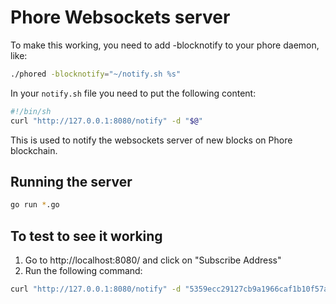 Phore Websockets server
========================

To make this working, you need to add -blocknotify to your phore daemon, like:

```sh
./phored -blocknotify="~/notify.sh %s"
```

In your `notify.sh` file you need to put the following content:

```sh
#!/bin/sh
curl "http://127.0.0.1:8080/notify" -d "$@"
```

This is used to notify the websockets server of new blocks on Phore blockchain.

Running the server
-------------------

```sh
go run *.go
```

To test to see it working
-------

1) Go to http://localhost:8080/ and click on "Subscribe Address"
2) Run the following command:
```sh
curl "http://127.0.0.1:8080/notify" -d "5359ecc29127cb9a1966caf1b10f57aeec631c5fb01f882fbcaafefeaaae3219"
```
